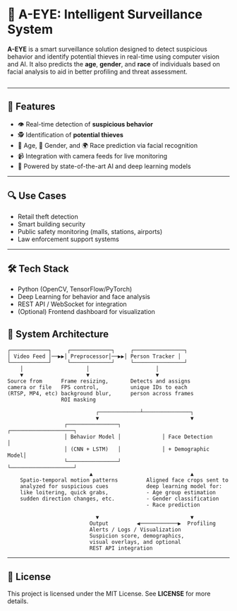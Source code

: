 # 🧠 A-EYE: Intelligent Surveillance System

**A-EYE** is a smart surveillance solution designed to detect suspicious behavior and identify potential thieves in real-time using computer vision and AI. It also predicts the **age**, **gender**, and **race** of individuals based on facial analysis to aid in better profiling and threat assessment.

![]()

---

## 🚀 Features

- 👁️ Real-time detection of **suspicious behavior**
- 🕵️ Identification of **potential thieves**
- 🧓 Age, 👩 Gender, and 🌍 Race prediction via facial recognition
- 📹 Integration with camera feeds for live monitoring
- 🧠 Powered by state-of-the-art AI and deep learning models

---

## 🔍 Use Cases

- Retail theft detection
- Smart building security
- Public safety monitoring (malls, stations, airports)
- Law enforcement support systems

---

## 🛠️ Tech Stack

- Python (OpenCV, TensorFlow/PyTorch)
- Deep Learning for behavior and face analysis
- REST API / WebSocket for integration
- (Optional) Frontend dashboard for visualization



## 🧱 System Architecture

```text
┌────────────┐     ┌─────────────┐     ┌────────────────┐
│ Video Feed │──▶▶│ Preprocessor│──▶▶│ Person Tracker │
└────────────┘     └─────────────┘     └────────────────┘
    │                    │                     │
    ▼                    ▼                     ▼
Source from      Frame resizing,       Detects and assigns
camera or file   FPS control,          unique IDs to each
(RTSP, MP4, etc) background blur,      person across frames
                 ROI masking

                            ┌─────────────┴───────────────┐
                            ▼                             ▼
                  ┌────────────────┐             ┌────────────────────┐
                  │ Behavior Model │             │ Face Detection     │
                  │ (CNN + LSTM)   │             │ + Demographic Model│
                  └────────────────┘             └────────────────────┘
                          ▲                               ▲
    Spatio-temporal motion patterns         Aligned face crops sent to
    analyzed for suspicious cues            deep learning model for:
    like loitering, quick grabs,            - Age group estimation  
    sudden direction changes, etc.          - Gender classification  
                                            - Race prediction

                            ▼                             ▼
                          Output         ◀────────────▶  Profiling
                          Alerts / Logs / Visualization
                          Suspicion score, demographics,
                          visual overlays, and optional
                          REST API integration
```

---

## 📄 License

This project is licensed under the MIT License. See **LICENSE** for more details.



